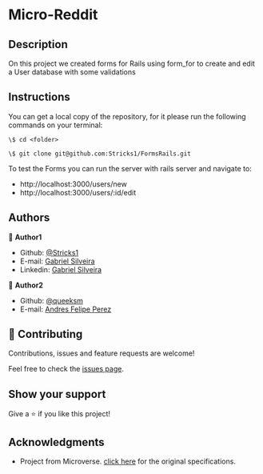 # Micro-Reddit

## Description

On this project we created forms for Rails using form_for to create and edit a User database with some validations

## Instructions

You can get a local copy of the repository, for it please run the following commands on your terminal:

```
\$ cd <folder>

\$ git clone git@github.com:Stricks1/FormsRails.git
```

To test the Forms you can run the server with rails server and navigate to: 
- http://localhost:3000/users/new
- http://localhost:3000/users/:id/edit

## Authors

👤 **Author1**

- Github: [@Stricks1](https://github.com/Stricks1)
- E-mail: [Gabriel Silveira](mailto:gmalheiross@gmail.com)
- Linkedin: [Gabriel Silveira](https://linkedin.com/in/gabriel-malheiros-silveira-b6632061/)


👤 **Author2**

- Github: [@queeksm](https://github.com/queeksm)
- E-mail: [Andres Felipe Perez](mailto:queeksm@gmail.com)


## 🤝 Contributing

Contributions, issues and feature requests are welcome!

Feel free to check the [issues page](https://github.com/queeksm/micro-reddit/issues).

## Show your support

Give a ⭐️ if you like this project!

## Acknowledgments

 - Project from Microverse. [click here](https://www.theodinproject.com/courses/ruby-on-rails/lessons/forms) for the original specifications.